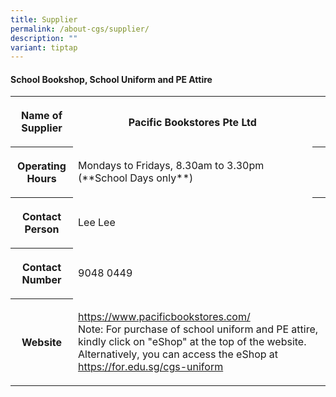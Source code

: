 ```yaml
---
title: Supplier
permalink: /about-cgs/supplier/
description: ""
variant: tiptap
---
```

<h4>School Bookshop, School Uniform and PE Attire</h4>
<table style="minWidth: 75px">
<colgroup>
<col>
<col>
<col>
</colgroup>
<tbody>
<tr>
<th rowspan="1" colspan="1">
<p>Name of Supplier</p>
</th>
<th rowspan="1" colspan="1">
<p>Pacific Bookstores Pte Ltd</p>
</th>
<th rowspan="1" colspan="1">
<p></p>
</th>
</tr>
<tr>
<th rowspan="1" colspan="1">
<p>Operating Hours</p>
</th>
<td rowspan="1" colspan="1">
<p>Mondays to Fridays, 8.30am to 3.30pm
<br>(**School Days only**)</p>
</td>
<th rowspan="1" colspan="1">
<p></p>
</th>
</tr>
<tr>
<th rowspan="1" colspan="1">
<p>Contact Person</p>
</th>
<td rowspan="1" colspan="1">
<p>Lee Lee</p>
</td>
<th rowspan="1" colspan="1">
<p></p>
</th>
</tr>
<tr>
<th rowspan="1" colspan="1">
<p>Contact Number</p>
</th>
<td rowspan="1" colspan="2">
<p>9048 0449</p>
</td>
</tr>
<tr>
<th rowspan="1" colspan="1">
<p>Website</p>
</th>
<td rowspan="1" colspan="2">
<p><a href="https://www.pacificbookstores.com/" rel="noopener noreferrer nofollow" target="_blank">https://www.pacificbookstores.com/</a>
<br>Note: For purchase of school uniform and PE attire, kindly click on "eShop"
at the top of the website. Alternatively, you can access the eShop at&nbsp;
<a href="https://for.edu.sg/cgs-uniform" rel="noopener noreferrer nofollow" target="_blank">https://for.edu.sg/cgs-uniform</a>
</p>
</td>
</tr>
</tbody>
</table>
<p></p>